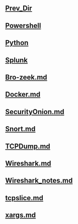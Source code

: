 ## [Prev_Dir](../)
## [Powershell](/cookbook/Soc/Powershell)
## [Python](/cookbook/Soc/Python)
## [Splunk](/cookbook/Soc/Splunk)
## [Bro-zeek.md](Bro-zeek.md)
## [Docker.md](Docker.md)
## [SecurityOnion.md](SecurityOnion.md)
## [Snort.md](Snort.md)
## [TCPDump.md](TCPDump.md)
## [Wireshark.md](Wireshark.md)
## [Wireshark_notes.md](Wireshark_notes.md)
## [tcpslice.md](tcpslice.md)
## [xargs.md](xargs.md)
